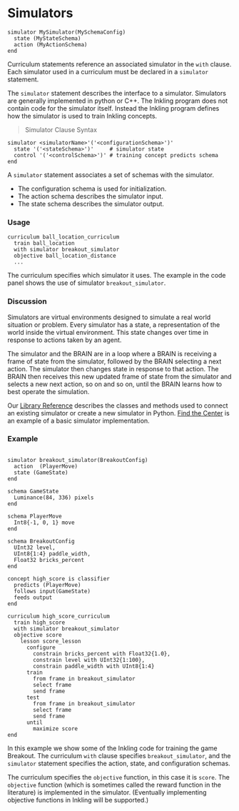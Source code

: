 # Simulators

```inkling--code
simulator MySimulator(MySchemaConfig)
  state (MyStateSchema)
  action (MyActionSchema)
end
```

Curriculum statements reference an associated simulator in the `with` clause. Each
simulator used in a curriculum must be declared in a `simulator` statement.  

The `simulator` statement describes the interface to a simulator. Simulators are
generally implemented in python or C++. The Inkling program does not contain
code for the simulator itself. Instead the Inkling program defines how the
simulator is used to train Inkling concepts.

> Simulator Clause Syntax

```inkling--syntax
simulator <simulatorName>'('<configurationSchema>')' 
  state '('<stateSchema>')'     # simulator state
  control '('<controlSchema>')' # training concept predicts schema
end
```

A `simulator` statement associates a set of schemas with the simulator. 

* The configuration schema is used for initialization. 
* The action schema describes the simulator input.
* The state schema describes the simulator output.

### Usage

```inkling--code
curriculum ball_location_curriculum
  train ball_location
  with simulator breakout_simulator
  objective ball_location_distance
  ... 
```

The curriculum specifies which simulator it uses. The example in the code panel
shows the use of simulator `breakout_simulator`. 

### Discussion

Simulators are virtual environments designed to simulate a real world situation
or problem. Every simulator has a state, a representation of the world inside the
virtual environment. This state changes over time in response to actions taken
by an agent. 

The simulator and the BRAIN are in a loop where a BRAIN is receiving a frame 
of state from the simulator, followed by the BRAIN selecting a next action. 
The simulator then changes state in response to that action. The BRAIN then
receives this new updated frame of state from the simulator and selects a new
next action, so on and so on, until the BRAIN learns how to best operate the simulation.

Our [Library Reference][1] describes the classes and methods used to connect an existing simulator or create a new simulator in Python. [Find the Center][2] is an example of a basic simulator implementation.

### Example

```inkling--code

simulator breakout_simulator(BreakoutConfig)
  action  (PlayerMove)
  state (GameState)
end

schema GameState
  Luminance(84, 336) pixels
end

schema PlayerMove
  Int8{-1, 0, 1} move
end

schema BreakoutConfig
  UInt32 level,
  UInt8{1:4} paddle_width,
  Float32 bricks_percent
end

concept high_score is classifier
  predicts (PlayerMove)
  follows input(GameState)
  feeds output
end

curriculum high_score_curriculum
  train high_score
  with simulator breakout_simulator
  objective score
    lesson score_lesson
      configure
        constrain bricks_percent with Float32{1.0},
        constrain level with UInt32{1:100},
        constrain paddle_width with UInt8{1:4}
      train
        from frame in breakout_simulator
        select frame
        send frame
      test
        from frame in breakout_simulator
        select frame
        send frame
      until
        maximize score
end
```

In this example we show some of the Inkling code for training the game Breakout.
The curriculum `with` clause specifies `breakout_simulator`, and the
`simulator` statement specifies the action, state, and configuration schemas. 

The curriculum specifies the `objective` function, in this case it is
`score`. The `objective` function (which is sometimes called 
the reward function in the literature) is implemented in the simulator. 
(Eventually implementing objective functions in Inkling will be supported.)

[1]: ./library-reference.html
[2]: ./../examples.html#find-the-center-example
[3]: #curriculum
